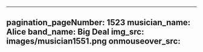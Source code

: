------
pagination_pageNumber: 1523
musician_name: Alice
band_name: Big Deal
img_src: images/musician1551.png
onmouseover_src: 
------